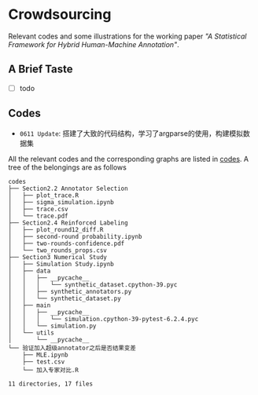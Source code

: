 # Crowdsourcing

Relevant codes and some illustrations for the working paper *"A Statistical Framework for Hybrid
Human-Machine Annotation"*.

## A Brief Taste

- [ ] todo

## Codes

- `0611 Update`: 搭建了大致的代码结构，学习了argparse的使用，构建模拟数据集


All the relevant codes and the corresponding graphs are listed in [codes](./codes/). A tree of the belongings are as follows

```
codes
├── Section2.2 Annotator Selection
│   ├── plot_trace.R
│   ├── sigma_simulation.ipynb
│   ├── trace.csv
│   └── trace.pdf
├── Section2.4 Reinforced Labeling
│   ├── plot_round12_diff.R
│   ├── second-round probability.ipynb
│   ├── two-rounds-confidence.pdf
│   └── two_rounds_props.csv
├── Section3 Numerical Study
│   ├── Simulation Study.ipynb
│   ├── data
│   │   ├── __pycache__
│   │   │   └── synthetic_dataset.cpython-39.pyc
│   │   ├── synthetic_annotators.py
│   │   └── synthetic_dataset.py
│   ├── main
│   │   ├── __pycache__
│   │   │   └── simulation.cpython-39-pytest-6.2.4.pyc
│   │   └── simulation.py
│   └── utils
│       └── __pycache__
└── 验证加入超级annotator之后是否结果变差
    ├── MLE.ipynb
    ├── test.csv
    └── 加入专家对比.R

11 directories, 17 files